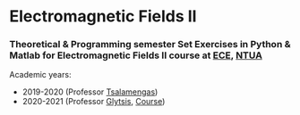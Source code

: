 # Electromagnetic Fields II


### Theoretical & Programming semester Set Exercises in Python & Matlab for Electromagnetic Fields II course  at [ECE](https://www.ece.ntua.gr/en), [NTUA](https://www.ntua.gr/en)
Academic years:
- 2019-2020 (Professor [Tsalamengas](https://www.ece.ntua.gr/en/staff/38))
- 2020-2021 (Professor [Glytsis](https://www.ece.ntua.gr/en/staff/74), [Course](http://users.ntua.gr/eglytsis/EM_Fields_B.htm))
